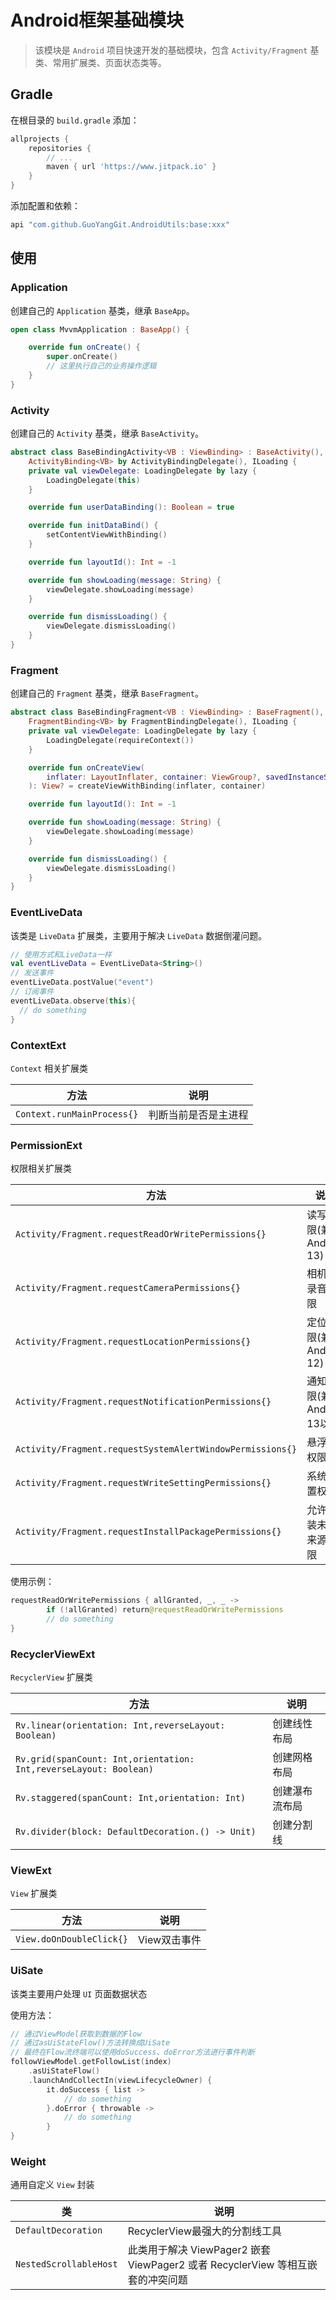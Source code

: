 # Android框架基础模块

> 该模块是 `Android` 项目快速开发的基础模块，包含 `Activity/Fragment` 基类、常用扩展类、页面状态类等。

## Gradle

在根目录的 `build.gradle` 添加：

```groovy
allprojects {
    repositories {
        // ...
        maven { url 'https://www.jitpack.io' }
    }
}
```

添加配置和依赖：

```groovy
api "com.github.GuoYangGit.AndroidUtils:base:xxx"
```

## 使用

### Application

创建自己的 `Application` 基类，继承 `BaseApp`。

```kotlin
open class MvvmApplication : BaseApp() {

    override fun onCreate() {
        super.onCreate()
      	// 这里执行自己的业务操作逻辑
    }
}
```



### Activity

创建自己的 `Activity` 基类，继承 `BaseActivity`。

```kotlin
abstract class BaseBindingActivity<VB : ViewBinding> : BaseActivity(),
    ActivityBinding<VB> by ActivityBindingDelegate(), ILoading {
    private val viewDelegate: LoadingDelegate by lazy {
        LoadingDelegate(this)
    }

    override fun userDataBinding(): Boolean = true

    override fun initDataBind() {
        setContentViewWithBinding()
    }

    override fun layoutId(): Int = -1

    override fun showLoading(message: String) {
        viewDelegate.showLoading(message)
    }

    override fun dismissLoading() {
        viewDelegate.dismissLoading()
    }
}
```

### Fragment

创建自己的 `Fragment` 基类，继承 `BaseFragment`。

```kotlin
abstract class BaseBindingFragment<VB : ViewBinding> : BaseFragment(),
    FragmentBinding<VB> by FragmentBindingDelegate(), ILoading {
    private val viewDelegate: LoadingDelegate by lazy {
        LoadingDelegate(requireContext())
    }

    override fun onCreateView(
        inflater: LayoutInflater, container: ViewGroup?, savedInstanceState: Bundle?
    ): View? = createViewWithBinding(inflater, container)

    override fun layoutId(): Int = -1

    override fun showLoading(message: String) {
        viewDelegate.showLoading(message)
    }

    override fun dismissLoading() {
        viewDelegate.dismissLoading()
    }
}
```

### EventLiveData

该类是 `LiveData` 扩展类，主要用于解决 `LiveData` 数据倒灌问题。

```kotlin
// 使用方式和LiveData一样
val eventLiveData = EventLiveData<String>()
// 发送事件
eventLiveData.postValue("event")
// 订阅事件
eventLiveData.observe(this){
  // do something
}
```

### ContextExt

`Context` 相关扩展类

| 方法                       | 说明                 |
| -------------------------- | -------------------- |
| `Context.runMainProcess{}` | 判断当前是否是主进程 |

### PermissionExt

权限相关扩展类

| 方法                                                      | 说明                         |
| --------------------------------------------------------- | ---------------------------- |
| `Activity/Fragment.requestReadOrWritePermissions{}`       | 读写权限(兼容Android 13)     |
| `Activity/Fragment.requestCameraPermissions{}`            | 相机、录音权限               |
| `Activity/Fragment.requestLocationPermissions{}`          | 定位权限(兼容Android 12)     |
| `Activity/Fragment.requestNotificationPermissions{}`      | 通知权限(兼容Android 13以下) |
| `Activity/Fragment.requestSystemAlertWindowPermissions{}` | 悬浮窗权限                   |
| `Activity/Fragment.requestWriteSettingPermissions{}`      | 系统设置权限                 |
| `Activity/Fragment.requestInstallPackagePermissions{}`    | 允许安装未知来源权限         |

使用示例：

```kotlin
requestReadOrWritePermissions { allGranted, _, _ ->
		if (!allGranted) return@requestReadOrWritePermissions
		// do something
}
```

### RecyclerViewExt

`RecyclerView` 扩展类

| 方法                                                         | 说明           |
| ------------------------------------------------------------ | -------------- |
| `Rv.linear(orientation: Int,reverseLayout: Boolean)`         | 创建线性布局   |
| `Rv.grid(spanCount: Int,orientation: Int,reverseLayout: Boolean)` | 创建网格布局   |
| `Rv.staggered(spanCount: Int,orientation: Int)`              | 创建瀑布流布局 |
| `Rv.divider(block: DefaultDecoration.() -> Unit)`            | 创建分割线     |

### ViewExt

`View` 扩展类

| 方法                     | 说明         |
| ------------------------ | ------------ |
| `View.doOnDoubleClick{}` | View双击事件 |

### UiSate

该类主要用户处理 `UI` 页面数据状态

使用方法：

```kotlin
// 通过ViewModel获取到数据的Flow
// 通过asUiStateFlow()方法转换成UiSate
// 最终在Flow流终端可以使用doSuccess、doError方法进行事件判断
followViewModel.getFollowList(index)
    .asUiStateFlow()
    .launchAndCollectIn(viewLifecycleOwner) {
        it.doSuccess { list ->
            // do something
        }.doError { throwable ->
            // do something
        }
}
```

### Weight

通用自定义 `View` 封装

| 类                     | 说明                                                         |
| ---------------------- | ------------------------------------------------------------ |
| `DefaultDecoration`    | RecyclerView最强大的分割线工具                               |
| `NestedScrollableHost` | 此类用于解决 ViewPager2  嵌套 ViewPager2 或者 RecyclerView 等相互嵌套的冲突问题 |

